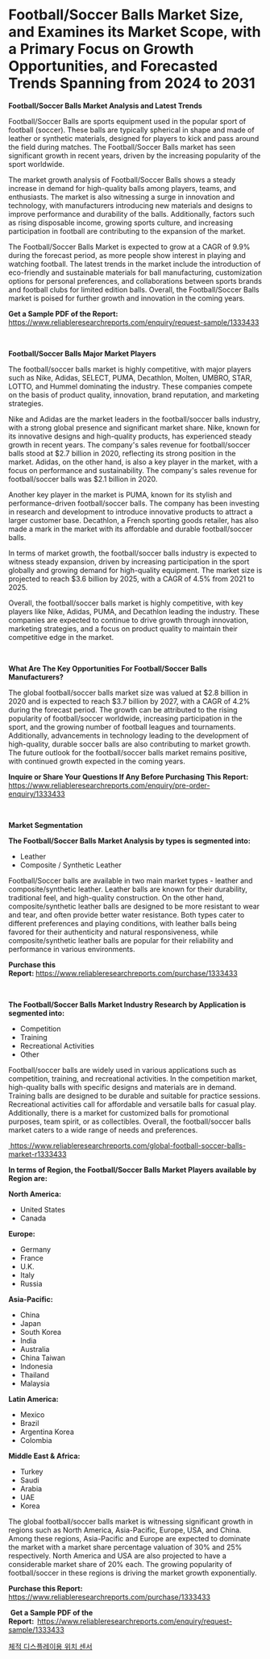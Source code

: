 <p><h1>Football/Soccer Balls Market Size, and Examines its Market Scope, with a Primary Focus on Growth Opportunities, and Forecasted Trends Spanning from 2024 to 2031</h1></p><p><strong>Football/Soccer Balls Market Analysis and Latest Trends</strong></p>
<p><p>Football/Soccer Balls are sports equipment used in the popular sport of football (soccer). These balls are typically spherical in shape and made of leather or synthetic materials, designed for players to kick and pass around the field during matches. The Football/Soccer Balls market has seen significant growth in recent years, driven by the increasing popularity of the sport worldwide.</p><p>The market growth analysis of Football/Soccer Balls shows a steady increase in demand for high-quality balls among players, teams, and enthusiasts. The market is also witnessing a surge in innovation and technology, with manufacturers introducing new materials and designs to improve performance and durability of the balls. Additionally, factors such as rising disposable income, growing sports culture, and increasing participation in football are contributing to the expansion of the market.</p><p>The Football/Soccer Balls Market is expected to grow at a CAGR of 9.9% during the forecast period, as more people show interest in playing and watching football. The latest trends in the market include the introduction of eco-friendly and sustainable materials for ball manufacturing, customization options for personal preferences, and collaborations between sports brands and football clubs for limited edition balls. Overall, the Football/Soccer Balls market is poised for further growth and innovation in the coming years.</p></p>
<p><strong>Get a Sample PDF of the Report:&nbsp;</strong> <a href="https://www.reliableresearchreports.com/enquiry/request-sample/1333433">https://www.reliableresearchreports.com/enquiry/request-sample/1333433</a></p>
<p>&nbsp;</p>
<p><strong>Football/Soccer Balls Major Market Players</strong></p>
<p><p>The football/soccer balls market is highly competitive, with major players such as Nike, Adidas, SELECT, PUMA, Decathlon, Molten, UMBRO, STAR, LOTTO, and Hummel dominating the industry. These companies compete on the basis of product quality, innovation, brand reputation, and marketing strategies.</p><p>Nike and Adidas are the market leaders in the football/soccer balls industry, with a strong global presence and significant market share. Nike, known for its innovative designs and high-quality products, has experienced steady growth in recent years. The company's sales revenue for football/soccer balls stood at $2.7 billion in 2020, reflecting its strong position in the market. Adidas, on the other hand, is also a key player in the market, with a focus on performance and sustainability. The company's sales revenue for football/soccer balls was $2.1 billion in 2020.</p><p>Another key player in the market is PUMA, known for its stylish and performance-driven football/soccer balls. The company has been investing in research and development to introduce innovative products to attract a larger customer base. Decathlon, a French sporting goods retailer, has also made a mark in the market with its affordable and durable football/soccer balls.</p><p>In terms of market growth, the football/soccer balls industry is expected to witness steady expansion, driven by increasing participation in the sport globally and growing demand for high-quality equipment. The market size is projected to reach $3.6 billion by 2025, with a CAGR of 4.5% from 2021 to 2025.</p><p>Overall, the football/soccer balls market is highly competitive, with key players like Nike, Adidas, PUMA, and Decathlon leading the industry. These companies are expected to continue to drive growth through innovation, marketing strategies, and a focus on product quality to maintain their competitive edge in the market.</p></p>
<p>&nbsp;</p>
<p><strong>What Are The Key Opportunities For Football/Soccer Balls Manufacturers?</strong></p>
<p><p>The global football/soccer balls market size was valued at $2.8 billion in 2020 and is expected to reach $3.7 billion by 2027, with a CAGR of 4.2% during the forecast period. The growth can be attributed to the rising popularity of football/soccer worldwide, increasing participation in the sport, and the growing number of football leagues and tournaments. Additionally, advancements in technology leading to the development of high-quality, durable soccer balls are also contributing to market growth. The future outlook for the football/soccer balls market remains positive, with continued growth expected in the coming years.</p></p>
<p><strong>Inquire or Share Your Questions If Any Before Purchasing This Report:</strong> <a href="https://www.reliableresearchreports.com/enquiry/pre-order-enquiry/1333433">https://www.reliableresearchreports.com/enquiry/pre-order-enquiry/1333433</a></p>
<p>&nbsp;</p>
<p><strong>Market Segmentation</strong></p>
<p><strong>The Football/Soccer Balls Market Analysis by types is segmented into:</strong></p>
<p><ul><li>Leather</li><li>Composite / Synthetic Leather</li></ul></p>
<p><p>Football/Soccer balls are available in two main market types - leather and composite/synthetic leather. Leather balls are known for their durability, traditional feel, and high-quality construction. On the other hand, composite/synthetic leather balls are designed to be more resistant to wear and tear, and often provide better water resistance. Both types cater to different preferences and playing conditions, with leather balls being favored for their authenticity and natural responsiveness, while composite/synthetic leather balls are popular for their reliability and performance in various environments.</p></p>
<p><strong>Purchase this Report:&nbsp;</strong><a href="https://www.reliableresearchreports.com/purchase/1333433">https://www.reliableresearchreports.com/purchase/1333433</a></p>
<p>&nbsp;</p>
<p><strong>The Football/Soccer Balls Market Industry Research by Application is segmented into:</strong></p>
<p><ul><li>Competition</li><li>Training</li><li>Recreational Activities</li><li>Other</li></ul></p>
<p><p>Football/soccer balls are widely used in various applications such as competition, training, and recreational activities. In the competition market, high-quality balls with specific designs and materials are in demand. Training balls are designed to be durable and suitable for practice sessions. Recreational activities call for affordable and versatile balls for casual play. Additionally, there is a market for customized balls for promotional purposes, team spirit, or as collectibles. Overall, the football/soccer balls market caters to a wide range of needs and preferences.</p></p>
<p><a href="https://www.reliableresearchreports.com/global-football-soccer-balls-market-r1333433">&nbsp;https://www.reliableresearchreports.com/global-football-soccer-balls-market-r1333433</a></p>
<p><strong>In terms of Region, the Football/Soccer Balls Market Players available by Region are:</strong></p>
<p>
    <p> <strong> North America: </strong>
        <ul>
            <li>United States</li>
            <li>Canada</li>
        </ul>
        </p> 
    <p> <strong> Europe: </strong>
        <ul>
            <li>Germany</li>
            <li>France</li>
            <li>U.K.</li>
            <li>Italy</li>
            <li>Russia</li>
        </ul>
        </p> 
    <p> <strong> Asia-Pacific: </strong>
        <ul>
            <li>China</li>
            <li>Japan</li>
            <li>South Korea</li>
            <li>India</li>
            <li>Australia</li>
            <li>China Taiwan</li>
            <li>Indonesia</li>
            <li>Thailand</li>
            <li>Malaysia</li>
        </ul>
        </p> 
    <p> <strong> Latin America: </strong>
        <ul>
            <li>Mexico</li>
            <li>Brazil</li>
            <li>Argentina Korea</li>
            <li>Colombia</li>
        </ul>
        </p> 
    <p> <strong> Middle East & Africa: </strong>
        <ul>
            <li>Turkey</li>
            <li>Saudi</li>
            <li>Arabia</li>
            <li>UAE</li>
            <li>Korea</li>
        </ul>
    </p>
    </p>
<p><p>The global football/soccer balls market is witnessing significant growth in regions such as North America, Asia-Pacific, Europe, USA, and China. Among these regions, Asia-Pacific and Europe are expected to dominate the market with a market share percentage valuation of 30% and 25% respectively. North America and USA are also projected to have a considerable market share of 20% each. The growing popularity of football/soccer in these regions is driving the market growth exponentially.</p></p>
<p><strong>Purchase this Report: </strong><a href="https://www.reliableresearchreports.com/purchase/1333433">https://www.reliableresearchreports.com/purchase/1333433</a></p>
<p>&nbsp;<strong>Get a Sample PDF of the Report:&nbsp;&nbsp;</strong><a href="https://www.reliableresearchreports.com/enquiry/request-sample/1333433">https://www.reliableresearchreports.com/enquiry/request-sample/1333433</a></p>
<p><strong></strong></p>
<p><p><a href="https://github.com/CliftonFisher9067/Market-Research-Report-List-2/blob/main/9851016105442.md">체적 디스플레이용 위치 센서</a></p></p>